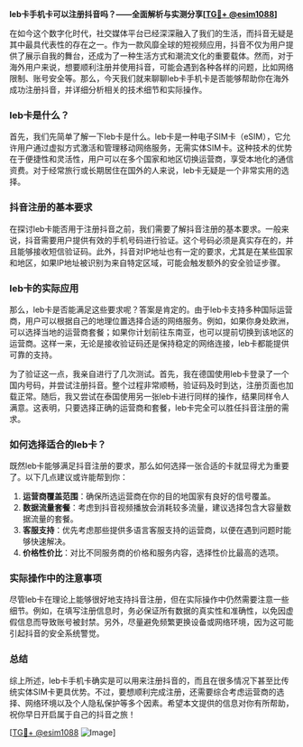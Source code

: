 **leb卡手机卡可以注册抖音吗？——全面解析与实测分享[[TG💪+ @esim1088](https://t.me/s/esim1088)]**

在如今这个数字化时代，社交媒体平台已经深深融入了我们的生活，而抖音无疑是其中最具代表性的存在之一。作为一款风靡全球的短视频应用，抖音不仅为用户提供了展示自我的舞台，还成为了一种生活方式和潮流文化的重要载体。然而，对于海外用户来说，想要顺利注册并使用抖音，可能会遇到各种各样的问题，比如网络限制、账号安全等。那么，今天我们就来聊聊leb卡手机卡是否能够帮助你在海外成功注册抖音，并详细分析相关的技术细节和实际操作。

### leb卡是什么？

首先，我们先简单了解一下leb卡是什么。leb卡是一种电子SIM卡（eSIM），它允许用户通过虚拟方式激活和管理移动网络服务，无需实体SIM卡。这种技术的优势在于便捷性和灵活性，用户可以在多个国家和地区切换运营商，享受本地化的通信资费。对于经常旅行或长期居住在国外的人来说，leb卡无疑是一个非常实用的选择。

### 抖音注册的基本要求

在探讨leb卡能否用于注册抖音之前，我们需要了解抖音注册的基本要求。一般来说，抖音需要用户提供有效的手机号码进行验证。这个号码必须是真实存在的，并且能够接收短信验证码。此外，抖音对IP地址也有一定的要求，尤其是在某些国家和地区，如果IP地址被识别为来自特定区域，可能会触发额外的安全验证步骤。

### leb卡的实际应用

那么，leb卡是否能满足这些要求呢？答案是肯定的。由于leb卡支持多种国际运营商，用户可以根据自己的地理位置选择合适的网络服务。例如，如果你身处欧洲，可以选择当地的运营商套餐；如果你计划前往东南亚，也可以提前切换到该地区的运营商。这样一来，无论是接收验证码还是保持稳定的网络连接，leb卡都能提供可靠的支持。

为了验证这一点，我亲自进行了几次测试。首先，我在德国使用leb卡登录了一个国内号码，并尝试注册抖音。整个过程非常顺畅，验证码及时到达，注册页面也加载正常。随后，我又尝试在泰国使用另一张leb卡进行同样的操作，结果同样令人满意。这表明，只要选择正确的运营商和套餐，leb卡完全可以胜任抖音注册的需求。

### 如何选择适合的leb卡？

既然leb卡能够满足抖音注册的要求，那么如何选择一张合适的卡就显得尤为重要了。以下几点建议或许能帮到你：

1. **运营商覆盖范围**：确保所选运营商在你的目的地国家有良好的信号覆盖。
2. **数据流量套餐**：考虑到抖音视频播放会消耗较多流量，建议选择包含大容量数据流量的套餐。
3. **客服支持**：优先考虑那些提供多语言客服支持的运营商，以便在遇到问题时能够快速解决。
4. **价格性价比**：对比不同服务商的价格和服务内容，选择性价比最高的选项。

### 实际操作中的注意事项

尽管leb卡在理论上能够很好地支持抖音注册，但在实际操作中仍然需要注意一些细节。例如，在填写注册信息时，务必保证所有数据的真实性和准确性，以免因虚假信息而导致账号被封禁。另外，尽量避免频繁更换设备或网络环境，因为这可能引起抖音的安全系统警觉。

### 总结

综上所述，leb卡手机卡确实是可以用来注册抖音的，而且在很多情况下甚至比传统实体SIM卡更具优势。不过，要想顺利完成注册，还需要综合考虑运营商的选择、网络环境以及个人隐私保护等多个因素。希望本文提供的信息对你有所帮助，祝你早日开启属于自己的抖音之旅！

[[TG💪+ @esim1088](https://t.me/s/esim1088) ![Image](https://i.postimg.cc/4NQfJmqS/Snipaste-2025-05-13-00-14-12.png)]